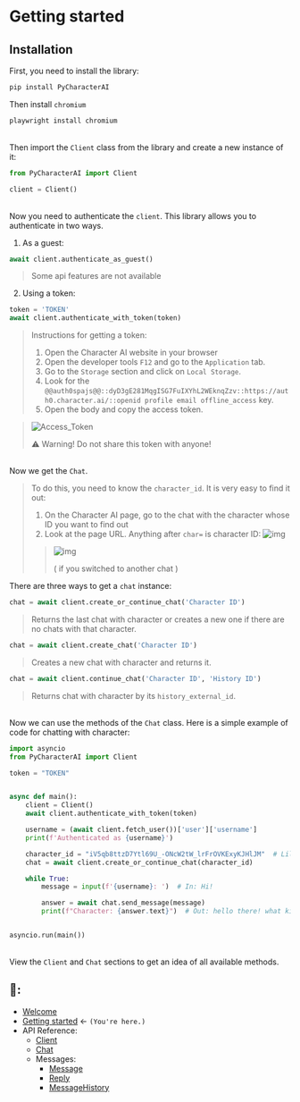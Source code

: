 # Getting started

## Installation
First, you need to install the library:
```bash
pip install PyCharacterAI
```

Then install `chromium`
```bash
playwright install chromium
```


\
Then import the `Client` class from the library and create a new instance of it:
```Python
from PyCharacterAI import Client
```
```Python
client = Client()
```

\
Now you need to authenticate the `client`. This library allows you to authenticate in two ways.

1. As a guest:
```Python
await client.authenticate_as_guest()
```
> Some api features are not available

2. Using a token:
```Python
token = 'TOKEN'
await client.authenticate_with_token(token)
```
> Instructions for getting a token:
> 
> 1. Open the Character AI website in your browser
> 2. Open the developer tools `F12` and go to the `Application` tab.
> 3. Go to the `Storage` section and click on `Local Storage`.
> 4. Look for the `@@auth0spajs@@::dyD3gE281MqgISG7FuIXYhL2WEknqZzv::https://auth0.character.ai/::openid profile email offline_access` key.
> 5. Open the body and copy the access token.

> ![Access_Token](https://i.imgur.com/09Q9mLe.png)
>
> ⚠️ Warning! Do not share this token with anyone!

\
Now we get the `Chat`.
>To do this, you need to know the `character_id`. It is very easy to find it out:
>1. On the Character AI page, go to the chat with the character whose ID you want to find out
>2. Look at the page URL. Anything after `char=` is character ID:
>![img](https://i.ibb.co/TTt8x6B/image.png)
>
> > ![img](https://i.ibb.co/5nRQPLh/image.png)
> > 
> > ( if you switched to another chat  )

There are three ways to get a `chat` instance:

```Python
chat = await client.create_or_continue_chat('Character ID')
```
> Returns the last chat with character or creates a new one if there are no chats with that character.


```Python
chat = await client.create_chat('Character ID')
```
> Creates a new chat with character and returns it.


```Python
chat = await client.continue_chat('Character ID', 'History ID')
```
> Returns chat with character by its  `history_external_id`.

\
Now we can use the methods of the `Chat` class. Here is a simple example of code for chatting with character:
```Python
import asyncio
from PyCharacterAI import Client

token = "TOKEN"


async def main():
    client = Client()
    await client.authenticate_with_token(token)

    username = (await client.fetch_user())['user']['username']
    print(f'Authenticated as {username}')

    character_id = "iV5qb8ttzD7Ytl69U_-ONcW2tW_lrFrOVKExyKJHlJM"  # Lily (by @landon)
    chat = await client.create_or_continue_chat(character_id)

    while True:
        message = input(f'{username}: ')  # In: Hi!

        answer = await chat.send_message(message)
        print(f"Character: {answer.text}")  # Out: hello there! what kind of question you gonna ask me ? i'm here to assist you :)


asyncio.run(main())
```

\
View the `Client` and `Chat` sections to get an idea of all available methods.

## 📖:
- [Welcome](https://github.com/Xtr4F/PyCharacterAI/blob/main/docs/welcome.md) 
- [Getting started](https://github.com/Xtr4F/PyCharacterAI/blob/main/docs/getting_started.md) <- `(You're here.)`
- API Reference:
  - [Client](https://github.com/Xtr4F/PyCharacterAI/blob/main/docs/api_reference/client.md)
  - [Chat](https://github.com/Xtr4F/PyCharacterAI/blob/main/docs/api_reference/chat.md)
  - Messages:
    - [Message](https://github.com/Xtr4F/PyCharacterAI/blob/main/docs/api_reference/messages/message.md)
    - [Reply](https://github.com/Xtr4F/PyCharacterAI/blob/main/docs/api_reference/messages/reply.md)
    - [MessageHistory](https://github.com/Xtr4F/PyCharacterAI/blob/main/docs/api_reference/messages/message_history.md)

